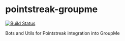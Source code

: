# pointstreak-groupme
[![Build Status](https://travis-ci.org/gmfrasca/pointstreak-groupme.svg?branch=master)](https://travis-ci.org/gmfrasca/pointstreak-groupme)

Bots and Utils for Pointstreak integration into GroupMe 
